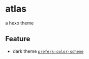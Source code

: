 # atlas
a hexo theme

## Feature
* dark theme [`prefers-color-scheme`](https://developer.mozilla.org/en-US/docs/Web/CSS/@media/prefers-color-scheme)
